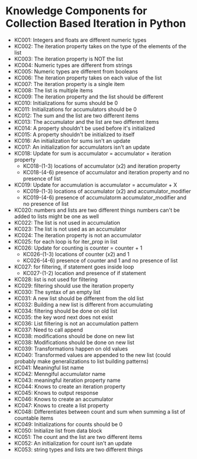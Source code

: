 # Knowledge Components for Collection Based Iteration in Python

* KC001: Integers and floats are different numeric types
* KC002: The iteration property takes on the type of the elements of the list
* KC003: The iteration property is NOT the list
* KC004: Numeric types are different from strings
* KC005: Numeric types are different from booleans
* KC006: The iteration property takes on each value of the list
* KC007: The iteration property is a single item
* KC008: The list is multiple items
* KC009: The iteration property and the list should be different
* KC010: Initializations for sums should be 0
* KC011: Initializations for accumulators should be 0
* KC012: The sum and the list are two different items
* KC013: The accumulator and the list are two different items
* KC014: A property shouldn't be used before it's initialized
* KC015: A property shouldn't be initialized to itself
* KC016: An initialization for sums isn't an update
* KC017: An initialization for accumulators isn't an update
* KC018: Update for sum is accumulator = accumulator + iteration property
  * KC018-(1-3) locations of accumulator (x2) and iteration property
  * KC018-(4-6) presence of accumulator and iteration property and no presence of list
* KC019: Update for accumulation is accumulator = accumulator + X
  * KC019-(1-3) locations of accumulator (x2) and accumulator_modifier
  * KC019-(4-6) presence of accumulatorm accumulator_modifier and no presence of list
* KC020: numbers and lists are two different things numbers can't be added to lists might be one as well
* KC022: The list is not used in accumulation
* KC023: The list is not used as an accumulator
* KC024: The iteration property is not an accumulator
* KC025: for each loop is for iter_prop in list
* KC026: Update for counting is counter = counter + 1
  * KC026-(1-3) locations of counter (x2) and 1
  * KC026-(4-6) presence of counter and 1 and no presence of list
* KC027: for filtering, if statement goes inside loop
  * KC027-(1-2) location and presence of if statement
* KC028: list is not used for filtering
* KC029: filtering should use the iteration property
* KC030: The syntax of an empty list
* KC031: A new list should be different from the old list
* KC032: Building a new list is different from accumulating
* KC034: filtering should be done on old list
* KC035: the key word next does not exist
* KC036: List filtering is not an accumulation pattern
* KC037: Need to call append
* KC038: modifications should be done on new list
* KC038: Modifications should be done on new list
* KC039: Transformations happen on old values
* KC040: Transformed values are appended to the new list (could probably make generalizations to list building patterns)
* KC041: Meaningful list name
* KC042: Menngiful accumulator name
* KC043: meaningful iteration property name
* KC044: Knows to create an iteration property
* KC045: Knows to output response
* KC046: Knows to create an accumulator
* KC047: Knows to create a list property
* KC048: Differentiates between count and sum when summing a list of countable items
* KC049: Initializations for counts should be 0
* KC050: Initialize list from data block
* KC051: The count and the list are two different items
* KC052: An initialization for count isn't an update
* KC053: string types and lists are two different things
